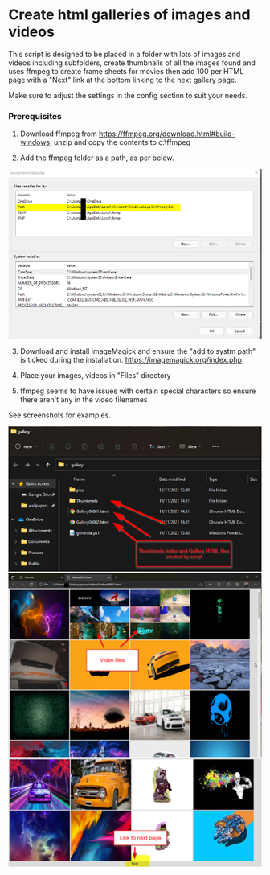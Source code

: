 # Create html galleries of images and videos


This script is designed to be placed in a folder with lots of images and videos including subfolders, create thumbnails of all the images found and uses ffmpeg to create frame sheets for movies then add 100 per HTML page with a "Next" link at the bottom linking to the next gallery page.

Make sure to adjust the settings in the config section to suit your needs.

### Prerequisites
1. Download ffmpeg from https://ffmpeg.org/download.html#build-windows, unzip and copy the contents to c:\ffmpeg

2. Add the ffmpeg folder as a path, as per below.

![Alt text](screenshot01.png?raw=true "Optional Title")

3. Download and install ImageMagick and ensure the "add to systm path" is ticked during the installation. https://imagemagick.org/index.php

4. Place your images, videos in "Files" directory

5. ffmpeg seems to have issues with certain special characters so ensure there aren't any in the video filenames


See screenshots for examples.

![Alt text](screenshot02.png?raw=true "Optional Title")
![Alt text](screenshot03.png?raw=true "Optional Title")
![Alt text](screenshot04.png?raw=true "Optional Title")